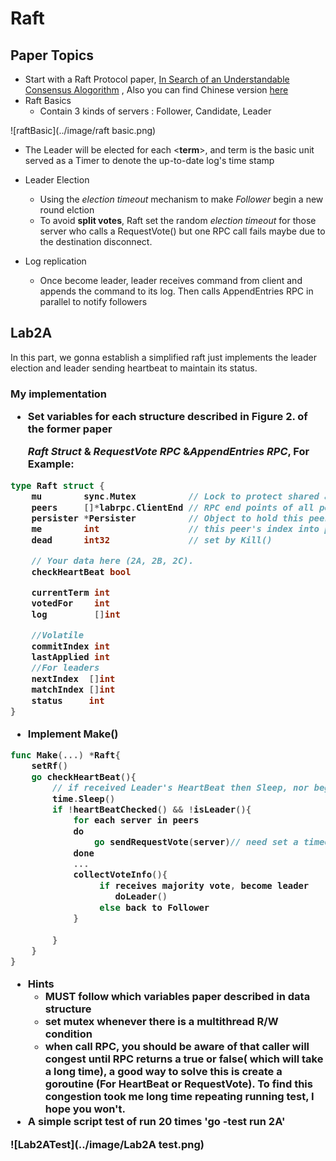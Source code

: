 <h1> Raft</h1>

<h2>
    Paper Topics
</h2>

* Start with a Raft Protocol paper, [In Search of an Understandable Consensus Alogorithm]( http://nil.csail.mit.edu/6.824/2020/labs/lab-raft.html) , Also you can find Chinese version  [here](https://github.com/maemual/raft-zh_cn/blob/master/raft-zh_cn.md#51-raft-%E5%9F%BA%E7%A1%80)
* Raft Basics
  * Contain 3 kinds of servers : Follower, Candidate, Leader

![raftBasic](../image/raft basic.png)

* The Leader will be elected for each <**term**>, and term is the basic unit served as a Timer to denote the up-to-date log's time stamp


* Leader Election
  * Using the *election timeout* mechanism to make *Follower* begin a new round elction
  * To avoid **split votes**, Raft set the random *election timeout* for those server who calls a RequestVote() but one RPC call fails maybe due to the destination disconnect. 
* Log replication
  * Once become leader, leader receives command from client and appends the command to its log. Then calls AppendEntries RPC in parallel to notify followers



<h2> Lab2A
</h2>

In this part, we gonna establish a simplified raft just implements the leader election and leader sending heartbeat to maintain its status.

<h3>My implementation

* Set variables for each structure described in Figure 2. of the former paper

  *Raft Struct* & *RequestVote RPC* &*AppendEntries RPC*,  For Example:

```go 
type Raft struct {
	mu        sync.Mutex          // Lock to protect shared access to this peer's state
	peers     []*labrpc.ClientEnd // RPC end points of all peers
	persister *Persister          // Object to hold this peer's persisted state
	me        int                 // this peer's index into peers[]
	dead      int32               // set by Kill()

	// Your data here (2A, 2B, 2C).
	checkHeartBeat bool

	currentTerm int
	votedFor    int
	log         []int

	//Volatile
	commitIndex int
	lastApplied int
	//For leaders
	nextIndex  []int
	matchIndex []int
	status	   int
}
```

* Implement Make()

``` go
func Make(...) *Raft{
    setRf()
    go checkHeartBeat(){
        // if received Leader's HeartBeat then Sleep, nor begin a new election
        time.Sleep()
        if !heartBeatChecked() && !isLeader(){
            for each server in peers
            do
            	go sendRequestVote(server)// need set a timeout thread to makesure no longterm waiting
            done
            ...
            collectVoteInfo(){
                 if receives majority vote, become leader 
                	doLeader()
                 else back to Follower
            }
            
        }
    }
}
```

* Hints
  * MUST follow which variables paper described in data structure
  * set mutex whenever there is a multithread R/W condition
  * when call RPC, you should be aware of that caller will congest until RPC returns a true or false( which will take a **long time**), a good way to solve this is create a goroutine (For HeartBeat or RequestVote). To find this congestion took me long time repeating running test, I hope you won't.
* A simple script test of run 20 times 'go -test run 2A' 

![Lab2ATest](../image/Lab2A test.png)

